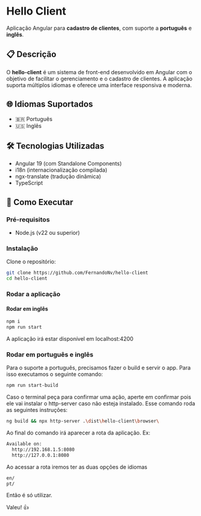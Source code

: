 # Hello Client

Aplicação Angular para **cadastro de clientes**, com suporte a **português** e **inglês**.

## 📋 Descrição

O **hello-client** é um sistema de front-end desenvolvido em Angular com o objetivo de facilitar o gerenciamento e o cadastro de clientes. A aplicação suporta múltiplos idiomas e oferece uma interface responsiva e moderna.

## 🌐 Idiomas Suportados

- 🇧🇷 Português
- 🇺🇸 Inglês

## 🛠️ Tecnologias Utilizadas

- Angular 19 (com Standalone Components)
- i18n (internacionalização compilada)
- ngx-translate (tradução dinâmica)
- TypeScript

## 🚀 Como Executar

### Pré-requisitos

- Node.js (v22 ou superior)

### Instalação
Clone o repositório:

```bash
git clone https://github.com/FernandoNv/hello-client
cd hello-client

```

### Rodar a aplicação

#### Rodar em inglês
```bash
npm i
npm run start
```
A aplicação irá estar disponível em localhost:4200

### Rodar em português e inglês
Para o suporte a português, precisamos fazer o build e servir o app. Para isso executamos o seguinte comando:
```bash
npm run start-build
```
Caso o terminal peça para confirmar uma ação, aperte em confirmar pois ele vai instalar o http-server caso não esteja instalado. Esse comando roda as seguintes instruções:
```bash
ng build && npx http-server .\dist\hello-client\browser\
```

Ao final do comando irá aparecer a rota da aplicação.
Ex:
```bash
Available on:
  http://192.168.1.5:8080
  http://127.0.0.1:8080
```
Ao acessar a rota iremos ter as duas opções de idiomas
```bash
en/
pt/
```
Então é só utilizar.

Valeu! 👍
